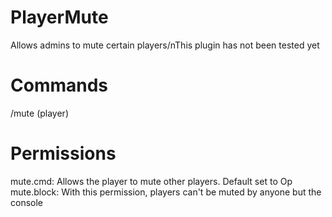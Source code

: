 # PlayerMute
Allows admins to mute certain players/nThis plugin has not been tested yet

# Commands
/mute (player)

# Permissions
mute.cmd: Allows the player to mute other players. Default set to Op
mute.block: With this permission, players can't be muted by anyone but the console
